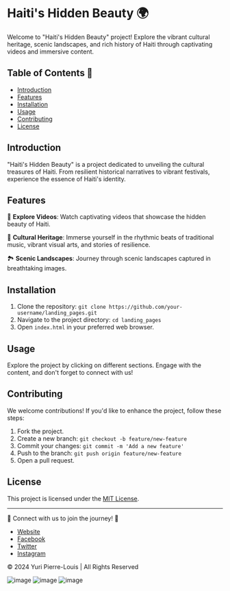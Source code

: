 # Haiti's Hidden Beauty 🌍

Welcome to "Haiti's Hidden Beauty" project! Explore the vibrant cultural heritage, scenic landscapes, and rich history of Haiti through captivating videos and immersive content.

## Table of Contents 📜

- [Introduction](#introduction)
- [Features](#features)
- [Installation](#installation)
- [Usage](#usage)
- [Contributing](#contributing)
- [License](#license)

## Introduction

"Haiti's Hidden Beauty" is a project dedicated to unveiling the cultural treasures of Haiti. From resilient historical narratives to vibrant festivals, experience the essence of Haiti's identity.

## Features

🎥 **Explore Videos**: Watch captivating videos that showcase the hidden beauty of Haiti.

🎨 **Cultural Heritage**: Immerse yourself in the rhythmic beats of traditional music, vibrant visual arts, and stories of resilience.

🏞️ **Scenic Landscapes**: Journey through scenic landscapes captured in breathtaking images.

## Installation

1. Clone the repository: `git clone https://github.com/your-username/landing_pages.git`
2. Navigate to the project directory: `cd landing_pages`
3. Open `index.html` in your preferred web browser.

## Usage

Explore the project by clicking on different sections. Engage with the content, and don't forget to connect with us!

## Contributing

We welcome contributions! If you'd like to enhance the project, follow these steps:

1. Fork the project.
2. Create a new branch: `git checkout -b feature/new-feature`
3. Commit your changes: `git commit -m 'Add a new feature'`
4. Push to the branch: `git push origin feature/new-feature`
5. Open a pull request.

## License

This project is licensed under the [MIT License](LICENSE).

---

🌟 Connect with us to join the journey! 🤝

- [Website](https://haiti-hidden-beauty.com)
- [Facebook](https://facebook.com/haiti-hidden-beauty)
- [Twitter](https://twitter.com/haiti_hidden)
- [Instagram](https://instagram.com/haiti_hidden)

© 2024 Yuri Pierre-Louis | All Rights Reserved

![image](https://github.com/Yuri561/landing_pages/assets/121592752/61b99716-9173-4d89-abf7-4f1e6eae401c)
![image](https://github.com/Yuri561/landing_pages/assets/121592752/091c5e8e-a9e6-4c86-aa30-a54565f77f1e)
![image](https://github.com/Yuri561/landing_pages/assets/121592752/d810bf72-aee5-46b0-96e8-32e1306fbe66)


